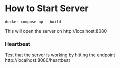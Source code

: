 # How to Start Server
```docker-compose up --build```

This will open the server on http://localhost:8080

### Heartbeat
Test that the server is working by hitting the endpoint http://localhost:8080/heartbeat
